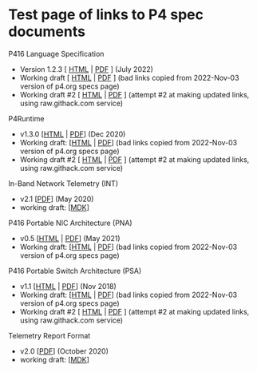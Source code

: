 # Test page of links to P4 spec documents

P416 Language Specification
+ Version 1.2.3 [ [HTML](https://p4.org/p4-spec/docs/P4-16-v-1.2.3.html) | [PDF](https://p4.org/p4-spec/docs/P4-16-v1.2.3.pdf) ] (July 2022)
+ Working draft [ [HTML](https://p4.org/p4-spec/docs/P4-16-working-spec.html) | [PDF](https://p4.org/p4-spec/docs/P4-16-working-spec.pdf) ] (bad links copied from 2022-Nov-03 version of p4.org specs page)
+ Working draft #2 [ [HTML](https://raw.githack.com/p4lang/p4-spec/gh-pages/docs/P4-16-working-spec.html) | [PDF](https://raw.githack.com/p4lang/p4-spec/gh-pages/docs/P4-16-working-spec.pdf) ] (attempt #2 at making updated links, using raw.githack.com service)

P4Runtime
+ v1.3.0 [[HTML](https://p4.org/p4-spec/p4runtime/v1.3.0/P4Runtime-Spec.html) | [PDF](https://p4.org/p4-spec/p4runtime/v1.3.0/P4Runtime-Spec.pdf)] (Dec 2020)
+ Working draft: [[HTML](https://p4.org/p4-spec/p4runtime/main/P4Runtime-Spec.html) | [PDF](https://p4.org/p4-spec/p4runtime/main/P4Runtime-Spec.pdf)] (bad links copied from 2022-Nov-03 version of p4.org specs page)
+ Working draft #2 [ [HTML](https://raw.githack.com/p4lang/p4runtime/gh-pages/spec/main/P4Runtime-Spec.html) | [PDF](https://raw.githack.com/p4lang/p4runtime/gh-pages/spec/main/P4Runtime-Spec.pdf) ] (attempt #2 at making updated links, using raw.githack.com service)

In-Band Network Telemetry (INT)
+ v2.1 [[PDF](https://p4.org/p4-spec/docs/INT_v2_1.pdf)] (May 2020)
+ working draft: [[MDK](https://github.com/p4lang/p4-applications/blob/master/telemetry/specs/INT.mdk)]

P416 Portable NIC Architecture (PNA)
+ v0.5 [[HTML](https://p4.org/p4-spec/docs/PNA-v0.5.0.html) | [PDF](https://p4.org/p4-spec/docs/PNA-v0.5.0.pdf)] (May 2021)
+ Working draft: [[HTML](https://p4.org/p4-spec/docs/PNA.html) | [PDF](https://p4.org/p4-spec/docs/PNA.pdf)] (bad links copied from 2022-Nov-03 version of p4.org specs page)

P416 Portable Switch Architecture (PSA)
+ v1.1 [[HTML](https://p4.org/p4-spec/docs/PSA-v1.1.0.html) | [PDF](https://p4.org/p4-spec/docs/PSA-v1.1.0.pdf)] (Nov 2018)
+ Working draft: [[HTML](https://p4.org/p4-spec/docs/PSA.html) | [PDF](https://p4.org/p4-spec/docs/PSA.pdf)] (bad links copied from 2022-Nov-03 version of p4.org specs page)
+ Working draft #2 [ [HTML](https://raw.githack.com/p4lang/p4-spec/gh-pages/docs/PSA.html) | [PDF](https://raw.githack.com/p4lang/p4-spec/gh-pages/docs/PSA.pdf) ] (attempt #2 at making updated links, using raw.githack.com service)

Telemetry Report Format
+ v2.0 [[PDF](https://p4.org/p4-spec/docs/telemetry_report_v2_0.pdf)] (October 2020)
+ working draft: [[MDK](https://github.com/p4lang/p4-applications/blob/master/telemetry/specs/telemetry_report.mdk)]
